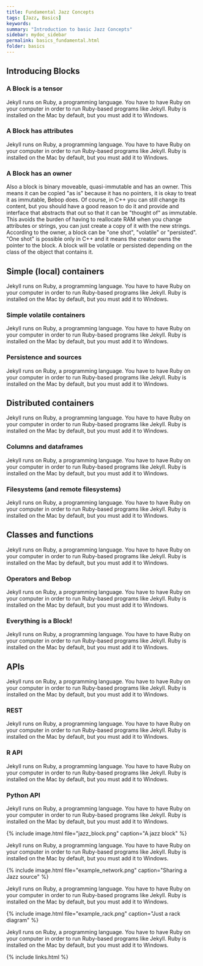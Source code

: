 ```yaml
---
title: Fundamental Jazz Concepts
tags: [Jazz, Basics]
keywords:
summary: "Introduction to basic Jazz Concepts"
sidebar: mydoc_sidebar
permalink: basics_fundamental.html
folder: basics
---
```


## Introducing Blocks

### A Block is a tensor

Jekyll runs on Ruby, a programming language. You have to have Ruby on your computer in order to run Ruby-based programs like Jekyll. Ruby is installed on the Mac by default, but you must add it to Windows.

### A Block has attributes

Jekyll runs on Ruby, a programming language. You have to have Ruby on your computer in order to run Ruby-based programs like Jekyll. Ruby is installed on the Mac by default, but you must add it to Windows.

### A Block has an owner

Also a block is binary moveable, quasi-immutable and has an owner. This means it can be copied "as is" because it has no pointers, it
is okay to treat it as immutable, Bebop does. Of course, in C++ you can still change its content, but you should have a good reason to do it
and provide and interface that abstracts that out so that it can be "thought of" as immutable. This avoids the burden of having to reallocate
RAM when you change attributes or strings, you can just create a copy of it with the new strings. According to the owner, a block can be
"one shot", "volatile" or "persisted". "One shot" is possible only in C++ and it means the creator owns the pointer to the block. A block
will be volatile or persisted depending on the class of the object that contains it.


## Simple (local) containers

Jekyll runs on Ruby, a programming language. You have to have Ruby on your computer in order to run Ruby-based programs like Jekyll. Ruby is installed on the Mac by default, but you must add it to Windows.

### Simple volatile containers

Jekyll runs on Ruby, a programming language. You have to have Ruby on your computer in order to run Ruby-based programs like Jekyll. Ruby is installed on the Mac by default, but you must add it to Windows.

### Persistence and sources

Jekyll runs on Ruby, a programming language. You have to have Ruby on your computer in order to run Ruby-based programs like Jekyll. Ruby is installed on the Mac by default, but you must add it to Windows.


## Distributed containers

Jekyll runs on Ruby, a programming language. You have to have Ruby on your computer in order to run Ruby-based programs like Jekyll. Ruby is installed on the Mac by default, but you must add it to Windows.

### Columns and dataframes

Jekyll runs on Ruby, a programming language. You have to have Ruby on your computer in order to run Ruby-based programs like Jekyll. Ruby is installed on the Mac by default, but you must add it to Windows.

### Filesystems (and remote filesystems)

Jekyll runs on Ruby, a programming language. You have to have Ruby on your computer in order to run Ruby-based programs like Jekyll. Ruby is installed on the Mac by default, but you must add it to Windows.


## Classes and functions

Jekyll runs on Ruby, a programming language. You have to have Ruby on your computer in order to run Ruby-based programs like Jekyll. Ruby is installed on the Mac by default, but you must add it to Windows.

### Operators and Bebop

Jekyll runs on Ruby, a programming language. You have to have Ruby on your computer in order to run Ruby-based programs like Jekyll. Ruby is installed on the Mac by default, but you must add it to Windows.

### Everything is a Block!

Jekyll runs on Ruby, a programming language. You have to have Ruby on your computer in order to run Ruby-based programs like Jekyll. Ruby is installed on the Mac by default, but you must add it to Windows.


## APIs

Jekyll runs on Ruby, a programming language. You have to have Ruby on your computer in order to run Ruby-based programs like Jekyll. Ruby is installed on the Mac by default, but you must add it to Windows.

### REST

Jekyll runs on Ruby, a programming language. You have to have Ruby on your computer in order to run Ruby-based programs like Jekyll. Ruby is installed on the Mac by default, but you must add it to Windows.

### R API

Jekyll runs on Ruby, a programming language. You have to have Ruby on your computer in order to run Ruby-based programs like Jekyll. Ruby is installed on the Mac by default, but you must add it to Windows.

### Python API

Jekyll runs on Ruby, a programming language. You have to have Ruby on your computer in order to run Ruby-based programs like Jekyll. Ruby is installed on the Mac by default, but you must add it to Windows.



{% include image.html file="jazz_block.png" caption="A jazz block" %}

Jekyll runs on Ruby, a programming language. You have to have Ruby on your computer in order to run Ruby-based programs like Jekyll. Ruby is installed on the Mac by default, but you must add it to Windows.

{% include image.html file="example_network.png" caption="Sharing a Jazz source" %}

Jekyll runs on Ruby, a programming language. You have to have Ruby on your computer in order to run Ruby-based programs like Jekyll. Ruby is installed on the Mac by default, but you must add it to Windows.

{% include image.html file="example_rack.png" caption="Just a rack diagram" %}

Jekyll runs on Ruby, a programming language. You have to have Ruby on your computer in order to run Ruby-based programs like Jekyll. Ruby is installed on the Mac by default, but you must add it to Windows.

{% include links.html %}
